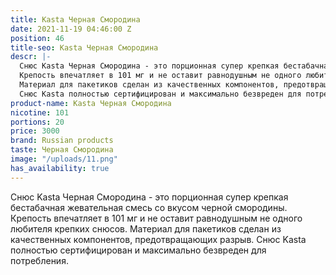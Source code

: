 ```yaml
---
title: Kasta Черная Смородина
date: 2021-11-19 04:46:00 Z
position: 46
title-seo: Kasta Черная Смородина
descr: |-
  Снюс Kasta Черная Смородина - это порционная супер крепкая бестабачная жевательная смесь со вкусом черной смородины.
  Крепость впечатляет в 101 мг и не оставит равнодушным не одного любителя крепких снюсов.
  Материал для пакетиков сделан из качественных компонентов, предотвращающих разрыв.
  Снюс Kasta полностью сертифицирован и максимально безвреден для потребления.
product-name: Kasta Черная Смородина
nicotine: 101
portions: 20
price: 3000
brand: Russian products
taste: Черная Смородина
image: "/uploads/11.png"
has_availability: true
---
```


Снюс Kasta Черная Смородина - это порционная супер крепкая бестабачная жевательная смесь со вкусом черной смородины.
Крепость впечатляет в 101 мг и не оставит равнодушным не одного любителя крепких снюсов.
Материал для пакетиков сделан из качественных компонентов, предотвращающих разрыв.
Снюс Kasta полностью сертифицирован и максимально безвреден для потребления.